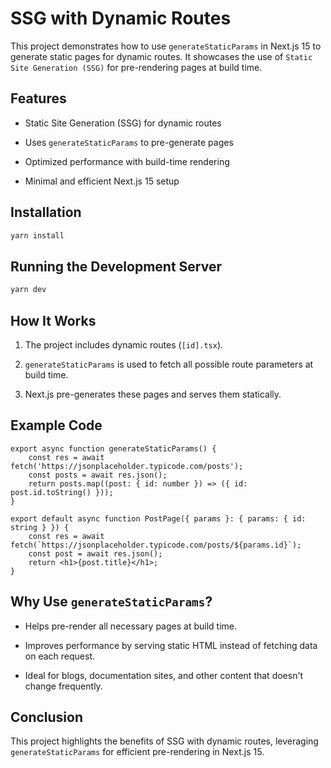 # SSG with Dynamic Routes

This project demonstrates how to use `generateStaticParams` in Next.js 15 to generate static pages for dynamic routes. It showcases the use of `Static Site Generation (SSG)` for pre-rendering pages at build time.

## Features

- Static Site Generation (SSG) for dynamic routes

- Uses `generateStaticParams` to pre-generate pages

- Optimized performance with build-time rendering

- Minimal and efficient Next.js 15 setup

## Installation

```bash
yarn install
```

## Running the Development Server

```bash
yarn dev
```

## How It Works

1. The project includes dynamic routes (`[id].tsx`).

2. `generateStaticParams` is used to fetch all possible route parameters at build time.

3. Next.js pre-generates these pages and serves them statically.

## Example Code

```tsx
export async function generateStaticParams() {
    const res = await fetch('https://jsonplaceholder.typicode.com/posts');
    const posts = await res.json();
    return posts.map((post: { id: number }) => ({ id: post.id.toString() }));
}

export default async function PostPage({ params }: { params: { id: string } }) {
    const res = await fetch(`https://jsonplaceholder.typicode.com/posts/${params.id}`);
    const post = await res.json();
    return <h1>{post.title}</h1>;
}
```

## Why Use `generateStaticParams`?

- Helps pre-render all necessary pages at build time.

- Improves performance by serving static HTML instead of fetching data on each request.

- Ideal for blogs, documentation sites, and other content that doesn't change frequently.

## Conclusion

This project highlights the benefits of SSG with dynamic routes, leveraging `generateStaticParams` for efficient pre-rendering in Next.js 15.
